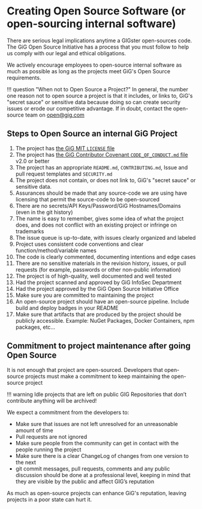 # Creating Open Source Software (or open-sourcing internal software)

There are serious legal implications anytime a GIGster open-sources code. The GiG Open Source Initiative has a process that you must follow to help us comply with our legal and ethical obligations.

We actively encourage employees to open-source internal software as much as possible as long as the projects meet GiG's Open Source requirements.

!!! question "When not to Open Source a Project?"
    In general, the number one reason not to open source a project is that it includes, or links to, GiG's "secret sauce" or sensitive data because doing so can create security issues or erode our competitive advantage. If in doubt, contact the open-source team on <open@gig.com>

## Steps to Open Source an internal GiG Project

1. The project has [the GiG MIT `LICENSE` file](https://github.com/GiG/open/blob/master/LICENSE)
2. The project has [the GiG Contributor Covenant `CODE_OF_CONDUCT.md` file](https://github.com/GiG/open/blob/master/CODE_OF_CONDUCT.md) v2.0 or better
3. The project has an appropriate `README.md`, `CONTRIBUTING.md`, Issue and pull request templates and `SECURITY.md`
4. The project does not contain, or does not link to, GiG's "secret sauce" or sensitive data.
5. Assurances should be made that any source-code we are using have licensing that permit the source-code to be open-sourced
6. There are no secrets/API Keys/Password/GiG Hostnames/Domains (even in the git history)
7. The name is easy to remember, gives some idea of what the project does, and does not conflict with an existing project or infringe on trademarks
8. The issue queue is up-to-date, with issues clearly organized and labeled
9. Project uses consistent code conventions and clear function/method/variable names
10. The code is clearly commented, documenting intentions and edge cases
11. There are no sensitive materials in the revision history, issues, or pull requests (for example, passwords or other non-public information)
12. The project is of high-quality, well documented and well tested
13. Had the project scanned and approved by GiG InfoSec Department
14. Had the project approved by the GiG Open Source Initiative Office
15. Make sure you are committed to maintaining the project
16. An open-source project should have an open-source pipeline. Include build and deploy badges in your README
17. Make sure that artifacts that are produced by the project should be publicly accessible. Example: NuGet Packages, Docker Containers, npm packages, etc…

## Commitment to project maintenance after going Open Source

It is not enough that project are open-sourced. Developers that open-source projects must make a commitment to keep maintaining the open-source project

!!! warning
    Idle projects that are left on public GIG Repositories that don’t contribute anything will be archived!

We expect a commitment from the developers to:

* Make sure that issues are not left unresolved for an unreasonable amount of time
* Pull requests are not ignored
* Make sure people from the community can get in contact with the people running the project
* Make sure there is a clear ChangeLog of changes from one version to the next
* git commit messages, pull requests, comments and any public discussion should be done at a professional level, keeping in mind that they are visible by the public and affect GIG’s reputation

As much as open-source projects can enhance GiG's reputation, leaving projects in a poor state can hurt it.
